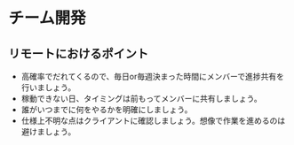 # チーム開発

## リモートにおけるポイント

* 高確率でだれてくるので、毎日or毎週決まった時間にメンバーで進捗共有を行いましょう。
* 稼動できない日、タイミングは前もってメンバーに共有しましょう。
* 誰がいつまでに何をやるかを明確にしましょう。
* 仕様上不明な点はクライアントに確認しましょう。想像で作業を進めるのは避けましょう。

